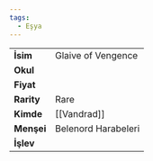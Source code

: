```yaml
---
tags:
  - Eşya
---  
```

  
|  |  |  
|---|---|  
| **İsim** | Glaive of Vengence|  
| **Okul** | |  
| **Fiyat** | |  
| **Rarity** | Rare|  
| **Kimde** | [[Vandrad]]|  
| **Menşei** | Belenord Harabeleri|  
| **İşlev** | |  

